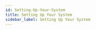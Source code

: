 ```yaml
---
id: Setting-Up-Your-System
title: Setting Up Your System
sidebar_label: Setting Up Your System
---
```



## 
